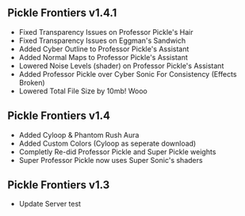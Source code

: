 ## Pickle Frontiers v1.4.1
- Fixed Transparency Issues on Professor Pickle's Hair
- Fixed Transparency Issues on Eggman's Sandwich
- Added Cyber Outline to Professor Pickle's Assistant
- Added Normal Maps to Professor Pickle's Assistant
- Lowered Noise Levels (shader) on Professor Pickle's Assistant
- Added Professor Pickle over Cyber Sonic For Consistency (Effects Broken)
- Lowered Total File Size by 10mb! Wooo

## Pickle Frontiers v1.4
- Added Cyloop & Phantom Rush Aura
- Added Custom Colors (Cyloop as seperate download)
- Completly Re-did Professor Pickle and Super Pickle weights
- Super Professor Pickle now uses Super Sonic's shaders

## Pickle Frontiers v1.3
- Update Server test
